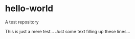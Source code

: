 # hello-world
A test repository

This is just a mere test...
Just some text filling up these lines...
